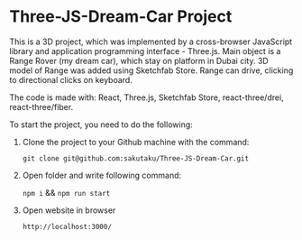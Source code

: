 # Three-JS-Dream-Car Project

This is a 3D project, which was implemented by a cross-browser JavaScript library and application programming interface - Three.js. Main object is a Range Rover (my dream car), which stay on platform in Dubai city. 3D model of Range was added using Sketchfab Store. Range can drive, clicking to directional clicks on keyboard.

The code is made with: React, Three.js, Sketchfab Store, react-three/drei, react-three/fiber.

To start the project, you need to do the following:

1) Clone the project to your Github machine with the command:
   
   `git clone git@github.com:sakutaku/Three-JS-Dream-Car.git`

2) Open folder and write following command:

   `npm i` && `npm run start`

3) Open website in browser
   
   `http://localhost:3000/`
